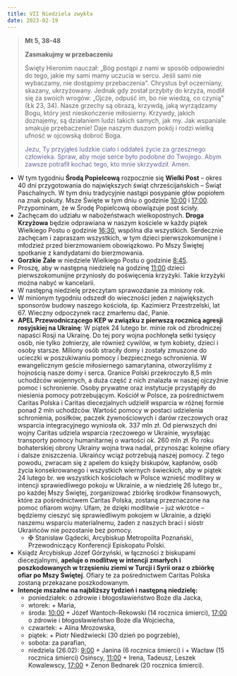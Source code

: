 ```yaml
---
title: VII Niedziela zwykła
date: 2023-02-19
---
```


> **Mt 5, 38-48**
>
> **Zasmakujmy w przebaczeniu**
>
> Święty Hieronim nauczał: „Bóg postąpi z nami w sposób odpowiedni do tego, jakie my sami mamy uczucia w sercu. Jeśli sami nie wybaczamy, nie dostąpimy przebaczenia". Chrystus był oczerniany, skazany, ukrzyżowany. Jednak gdy został przybity do krzyża, modlił się za swoich wrogów: „Ojcze, odpuść im, bo nie wiedzą, co czynią" (Łk 23, 34). Nasze grzechy są obrazą, krzywdą, jaką wyrządzamy Bogu, który jest nieskończenie miłosierny. Krzywdy, jakich doznajemy, są działaniem ludzi takich samych, jak my. Jak wspaniale smakuje przebaczenie! Daje naszym duszom pokój i rodzi wielką ufność w ojcowską dobroć Boga.
>
> <span style="color: #666699;"> Jezu, Ty przyjąłeś ludzkie ciało i oddałeś życie za grzesznego człowieka. Spraw, aby moje serce było podobne do Twojego. Abym zawsze potrafił kochać tego, kto mnie skrzywdził. Amen.
> &nbsp;

- W tym tygodniu **Środą Popielcową** rozpocznie się **Wielki Post** – okres 40 dni przygotowania do największych świąt chrześcijańskich – Świąt Paschalnych. W tym dniu tradycyjnie nastąpi posypanie głów popiołem na znak pokuty. Msze Święte w tym dniu o godzinie <u>10:00</u> i <u>17:00</u>. Przypominam, że w Środę Popielcową obowiązuje post ścisły.
- Zachęcam do udziału w nabożeństwach wielkopostnych. **Droga Krzyżowa** będzie odprawiana w naszym kościele w każdy piątek Wielkiego Postu o godzinie <u>16:30</u>, wspólna dla wszystkich. Serdecznie zachęcam i zapraszam wszystkich, w tym dzieci pierwszokomunijne i młodzież przed bierzmowaniem obowiązkowo. Po Mszy Świętej spotkanie z kandydatami do bierzmowania.
- **Gorzkie Żale** w niedziele Wielkiego Postu o godzinie <u>8:45</u>.
- Proszę, aby w następną niedzielę na godzinę <u>11:00</u> dzieci pierwszokomunijne przyniosły do poświęcenia krzyżyki. Takie krzyżyki można nabyć w kancelarii.
- W następną niedzielę przeczytam sprawozdanie za miniony rok.
- W minionym tygodniu odszedł do wieczności jeden z największych sponsorów budowy naszego kościoła, śp. Kazimierz Przestrzelski, lat 67. Wieczny odpoczynek racz zmarłemu dać, Panie.
- **APEL Przewodniczącego KEP w związku z pierwszą rocznicą agresji rosyjskiej na Ukrainę**: W piątek 24 lutego br. minie rok od zbrodniczej napaści Rosji na Ukrainę. Do tej pory wojna pochłonęła setki tysięcy osób, nie tylko żołnierzy, ale również cywilów, w tym kobiety, dzieci i osoby starsze. Miliony osób straciły domy i zostały zmuszone do ucieczki w poszukiwaniu pomocy i bezpiecznego schronienia. W ewangelicznym geście miłosiernego samarytanina, otworzyliśmy z hojnością nasze domy i serca. Granice Polski przekroczyło 8,5 mln uchodźców wojennych, a duża część z nich znalazła w naszej ojczyźnie pomoc i schronienie. Osoby prywatne oraz instytucje przystąpiły do niesienia pomocy potrzebującym. Kościół w Polsce, za pośrednictwem Caritas Polska i Caritas diecezjalnych udzielił wsparcia w różnej formie ponad 2 mln uchodźców. Wartość pomocy w postaci udzielenia schronienia, posiłków, paczek żywnościowych i darów rzeczowych oraz wsparcia integracyjnego wyniosła ok. 337 mln zł. Od pierwszych dni wojny Caritas udziela wsparcia rzeczowego w Ukrainie, wysyłając transporty pomocy humanitarnej o wartości ok. 260 mln zł. Po roku bohaterskiej obrony Ukrainy wojna trwa nadal, przynosząc kolejne ofiary i dalsze zniszczenia. Ukraińcy wciąż potrzebują naszej pomocy. Z tego powodu, zwracam się z apelem do księży biskupów, kapłanów, osób życia konsekrowanego i wszystkich wiernych świeckich, aby w piątek 24 lutego br. we wszystkich kościołach w Polsce wznieść modlitwy w intencji sprawiedliwego pokoju w Ukrainie, a w niedzielę 26 lutego br., po każdej Mszy Świętej, zorganizować zbiórkę środków finansowych, które za pośrednictwem Caritas Polska, zostaną przeznaczone na pomoc ofiarom wojny. Ufam, że dzięki modlitwie – już wkrótce – będziemy cieszyć się sprawiedliwym pokojem w Ukrainie, a dzięki naszemu wsparciu materialnemu, żaden z naszych braci i sióstr Ukraińców nie pozostanie bez pomocy.
  - ✠ Stanisław Gądecki, Arcybiskup Metropolita Poznański, Przewodniczący Konferencji Episkopatu Polski.
- Ksiądz Arcybiskup Józef Górzyński, w łączności z biskupami diecezjalnymi, **apeluje o modlitwę w intencji zmarłych i poszkodowanych w trzęsieniu ziemi w Turcji i Syrii oraz o zbiórkę ofiar po Mszy Świętej**. Ofiary te za pośrednictwem Caritas Polska zostaną przekazane poszkodowanym.
- **Intencje mszalne na najbliższy tydzień i następną niedzielę:**
  - poniedziałek: o zdrowie i błogosławieństwo Boże dla Jacka,
  - wtorek: + Maria,
  - środa: <u>10:00</u> + Józef Wantoch-Rekowski (14 rocznica śmierci), <u>17:00</u> o zdrowie i błogosławieństwo Boże dla Wojciecha,
  - czwartek: + Alina Mrozowska,
  - piątek: + Piotr Niedźwiecki (30 dzień po pogrzebie),
  - sobota: za parafian,
  - niedziela (26.02): <u>9:00</u> + Janina (6 rocznica śmierci) i + Wacław (15 rocznica śmierci) Osińscy, <u>11:00</u> + Irena, Tadeusz, Leszek Kowalewscy, <u>17:00</u> + Zenon Bednarek (20 rocznica śmierci).
